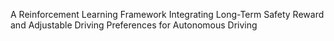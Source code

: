 A Reinforcement Learning Framework Integrating Long-Term Safety Reward and Adjustable Driving Preferences for Autonomous Driving
